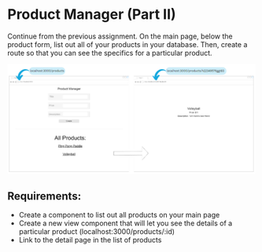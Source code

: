 # Product Manager (Part II)
Continue from the previous assignment. On the main page, below the product form, list out all of your products in your database. Then, create a route so that you can see the specifics for a particular product.

![Image](image.png)

## Requirements:

- Create a component to list out all products on your main page
- Create a new view component that will let you see the details of a particular product (localhost:3000/products/:id)
- Link to the detail page in the list of products